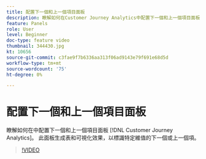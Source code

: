 ```yaml
---
title: 配置下一個和上一個項目面板
description: 瞭解如何在Customer Journey Analytics中配置下一個和上一個項目面板。 此面板生成表和可視化效果，以標識特定維值的下一個或上一個項。
feature: Panels
role: User
level: Beginner
doc-type: feature video
thumbnail: 344430.jpg
kt: 10656
source-git-commit: c3fae9f7b6336aa313f06ad9143e79f691e68d5d
workflow-type: tm+mt
source-wordcount: '75'
ht-degree: 0%

---
```



# 配置下一個和上一個項目面板

瞭解如何在中配置下一個和上一個項目面板 [!DNL Customer Journey Analytics]。 此面板生成表和可視化效果，以標識特定維值的下一個或上一個項。

>[!VIDEO](https://video.tv.adobe.com/v/344430/?quality=12&learn=on)